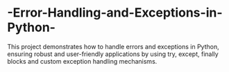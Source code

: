 # -Error-Handling-and-Exceptions-in-Python-
This project demonstrates how to handle errors and exceptions in Python, ensuring robust and user-friendly applications by using try, except, finally blocks and custom exception handling mechanisms.
